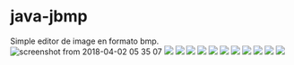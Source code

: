 # java-jbmp
Simple editor de image en formato bmp.
![screenshot from 2018-04-02 05 35 07](https://user-images.githubusercontent.com/34853850/38189826-101d0c50-3638-11e8-923c-04f6210b8134.png)
[![](https://sonarcloud.io/api/project_badges/measure?project=com.maxicorrea%3AJbmp&metric=code_smells)](https://sonarcloud.io/dashboard?id=com.maxicorrea%3AJbmp)
[![](https://sonarcloud.io/api/project_badges/measure?project=com.maxicorrea%3AJbmp&metric=coverage)](https://sonarcloud.io/dashboard?id=com.maxicorrea%3AJbmp)
[![](https://sonarcloud.io/api/project_badges/measure?project=com.maxicorrea%3AJbmp&metric=duplicated_lines_density)](https://sonarcloud.io/dashboard?id=com.maxicorrea%3AJbmp)
[![](https://sonarcloud.io/api/project_badges/measure?project=com.maxicorrea%3AJbmp&metric=ncloc)](https://sonarcloud.io/dashboard?id=com.maxicorrea%3AJbmp)
[![](https://sonarcloud.io/api/project_badges/measure?project=com.maxicorrea%3AJbmp&metric=sqale_rating)](https://sonarcloud.io/dashboard?id=com.maxicorrea%3AJbmp)
[![](https://sonarcloud.io/api/project_badges/measure?project=com.maxicorrea%3AJbmp&metric=alert_status)](https://sonarcloud.io/dashboard?id=com.maxicorrea%3AJbmp)
[![](https://sonarcloud.io/api/project_badges/measure?project=com.maxicorrea%3AJbmp&metric=reliability_rating)](https://sonarcloud.io/dashboard?id=com.maxicorrea%3AJbmp)
[![](https://sonarcloud.io/api/project_badges/measure?project=com.maxicorrea%3AJbmp&metric=security_rating)](https://sonarcloud.io/dashboard?id=com.maxicorrea%3AJbmp)
[![](https://sonarcloud.io/api/project_badges/measure?project=com.maxicorrea%3AJbmp&metric=sqale_index)](https://sonarcloud.io/dashboard?id=com.maxicorrea%3AJbmp)
[![](https://sonarcloud.io/api/project_badges/measure?project=com.maxicorrea%3AJbmp&metric=vulnerabilities)](https://sonarcloud.io/dashboard?id=com.maxicorrea%3AJbmp)
[![](https://sonarcloud.io/api/project_badges/measure?project=com.maxicorrea%3AJbmp&metric=bugs)](https://sonarcloud.io/dashboard?id=com.maxicorrea%3AJbmp)
